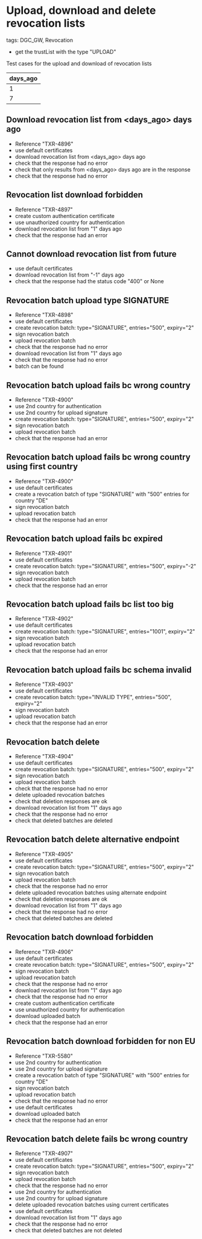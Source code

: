 # Upload, download and delete revocation lists

tags: DGC_GW, Revocation

* get the trustList with the type "UPLOAD"

Test cases for the upload and download of revocation lists 


| days_ago | 
|----------|
|        1 |
|        7 |
## Download revocation list from <days_ago> days ago
* Reference "TXR-4896"
* use default certificates
* download revocation list from <days_ago> days ago
* check that the response had no error
* check that only results from <days_ago> days ago are in the response
* check that the response had no error


## Revocation list download forbidden
* Reference "TXR-4897"
* create custom authentication certificate
* use unauthorized country for authentication
* download revocation list from "1" days ago
* check that the response had an error


## Cannot download revocation list from future
* use default certificates
* download revocation list from "-1" days ago
* check that the response had the status code "400" or None


## Revocation batch upload type SIGNATURE
* Reference "TXR-4898"
* use default certificates
* create revocation batch: type="SIGNATURE", entries="500", expiry="2"
* sign revocation batch
* upload revocation batch
* check that the response had no error
* download revocation list from "1" days ago
* check that the response had no error
* batch can be found


## Revocation batch upload fails bc wrong country
* Reference "TXR-4900"
* use 2nd country for authentication
* use 2nd country for upload signature
* create revocation batch: type="SIGNATURE", entries="500", expiry="2"
* sign revocation batch
* upload revocation batch
* check that the response had an error


## Revocation batch upload fails bc wrong country using first country
* Reference "TXR-4900"
* use default certificates
* create a revocation batch of type "SIGNATURE" with "500" entries for country "DE"
* sign revocation batch
* upload revocation batch
* check that the response had an error


## Revocation batch upload fails bc expired
* Reference "TXR-4901"
* use default certificates
* create revocation batch: type="SIGNATURE", entries="500", expiry="-2"
* sign revocation batch
* upload revocation batch
* check that the response had an error


## Revocation batch upload fails bc list too big
* Reference "TXR-4902"
* use default certificates
* create revocation batch: type="SIGNATURE", entries="1001", expiry="2"
* sign revocation batch
* upload revocation batch
* check that the response had an error


## Revocation batch upload fails bc schema invalid
* Reference "TXR-4903"
* use default certificates
* create revocation batch: type="INVALID TYPE", entries="500", expiry="2"
* sign revocation batch
* upload revocation batch
* check that the response had an error


## Revocation batch delete
* Reference "TXR-4904"
* use default certificates
* create revocation batch: type="SIGNATURE", entries="500", expiry="2"
* sign revocation batch
* upload revocation batch
* check that the response had no error
* delete uploaded revocation batches
* check that deletion responses are ok
* download revocation list from "1" days ago
* check that the response had no error
* check that deleted batches are deleted


## Revocation batch delete alternative endpoint
* Reference "TXR-4905"
* use default certificates
* create revocation batch: type="SIGNATURE", entries="500", expiry="2"
* sign revocation batch
* upload revocation batch
* check that the response had no error
* delete uploaded revocation batches using alternate endpoint
* check that deletion responses are ok
* download revocation list from "1" days ago
* check that the response had no error
* check that deleted batches are deleted

## Revocation batch download forbidden
* Reference "TXR-4906"
* use default certificates
* create revocation batch: type="SIGNATURE", entries="500", expiry="2"
* sign revocation batch
* upload revocation batch
* check that the response had no error
* download revocation list from "1" days ago
* check that the response had no error
* create custom authentication certificate
* use unauthorized country for authentication
* download uploaded batch
* check that the response had an error


## Revocation batch download forbidden for non EU
* Reference "TXR-5580"
* use 2nd country for authentication
* use 2nd country for upload signature
* create a revocation batch of type "SIGNATURE" with "500" entries for country "DE"
* sign revocation batch
* upload revocation batch
* check that the response had no error
* use default certificates
* download uploaded batch
* check that the response had an error


## Revocation batch delete fails bc wrong country
* Reference "TXR-4907"
* use default certificates
* create revocation batch: type="SIGNATURE", entries="500", expiry="2"
* sign revocation batch
* upload revocation batch
* check that the response had no error
* use 2nd country for authentication
* use 2nd country for upload signature
* delete uploaded revocation batches using current certificates
* use default certificates
* download revocation list from "1" days ago
* check that the response had no error
* check that deleted batches are not deleted
